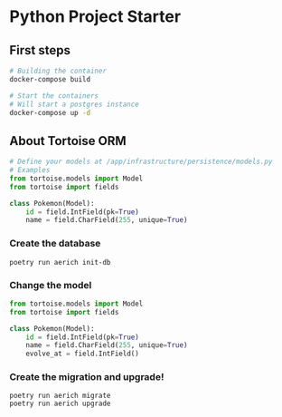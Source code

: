 # Python Project Starter

## First steps

```bash
# Building the container
docker-compose build

# Start the containers
# Will start a postgres instance
docker-compose up -d
```

## About Tortoise ORM

```python
# Define your models at /app/infrastructure/persistence/models.py
# Examples
from tortoise.models import Model
from tortoise import fields

class Pokemon(Model):
    id = field.IntField(pk=True)
    name = field.CharField(255, unique=True)
```

### Create the database

```shell
poetry run aerich init-db
```

### Change the model

```python
from tortoise.models import Model
from tortoise import fields

class Pokemon(Model):
    id = field.IntField(pk=True)
    name = field.CharField(255, unique=True)
    evolve_at = field.IntField()
```

### Create the migration and upgrade!

```shell
poetry run aerich migrate
poetry run aerich upgrade
```

